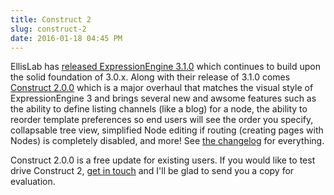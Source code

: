 ```yaml
---
title: Construct 2
slug: construct-2
date: 2016-01-18 04:45 PM
---
```


EllisLab has [released ExpressionEngine 3.1.0] which continues to build upon the solid foundation of 3.0.x. Along with their release of 3.1.0 comes [Construct 2.0.0] which is a major overhaul that matches the visual style of ExpressionEngine 3 and brings several new and awsome features such as the ability to define listing channels (like a blog) for a node, the ability to reorder template preferences so end users will see the order you specify, collapsable tree view, simplified Node editing if routing (creating pages with Nodes) is completely disabled, and more! See [the changelog] for everything.

[released ExpressionEngine 3.1.0]: https://ellislab.com/blog/entry/expressionengine-3.1.0-released
[Construct 2.0.0]: /software/construct
[the changelog]: /software/construct/changelog/2-0-0

Construct 2.0.0 is a free update for existing users. If you would like to test drive Construct 2, [get in touch] and I'll be glad to send you a copy for evaluation.

[get in touch]: /contact
